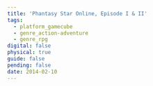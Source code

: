 ```yaml
---
title: 'Phantasy Star Online, Episode I & II'
tags:
  - platform_gamecube
  - genre_action-adventure
  - genre_rpg
digital: false
physical: true
guide: false
pending: false
date: 2014-02-10
---
```

